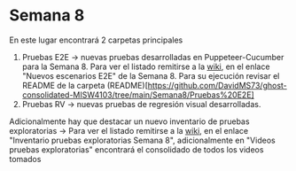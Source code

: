 # Semana 8

En este lugar encontrará 2 carpetas principales
1. Pruebas E2E -> nuevas pruebas desarrolladas en Puppeteer-Cucumber para la Semana 8. Para ver el listado remitirse a la [wiki](https://github.com/DavidMS73/ghost-consolidated-MISW4103/wiki#semana-8E), en el enlace "Nuevos escenarios E2E" de la Semana 8. Para su ejecución revisar el README de la carpeta (README)[https://github.com/DavidMS73/ghost-consolidated-MISW4103/tree/main/Semana8/Pruebas%20E2E]
2. Pruebas RV -> nuevas pruebas de regresión visual desarrolladas.

Adicionalmente hay que destacar un nuevo inventario de pruebas exploratorias -> Para ver el listado remitirse a la [wiki](https://github.com/DavidMS73/ghost-consolidated-MISW4103/wiki#semana-8), en el enlace "Inventario pruebas exploratorias Semana 8", adicionalmente en "Videos pruebas exploratorias" encontrará el consolidado de todos los videos tomados
